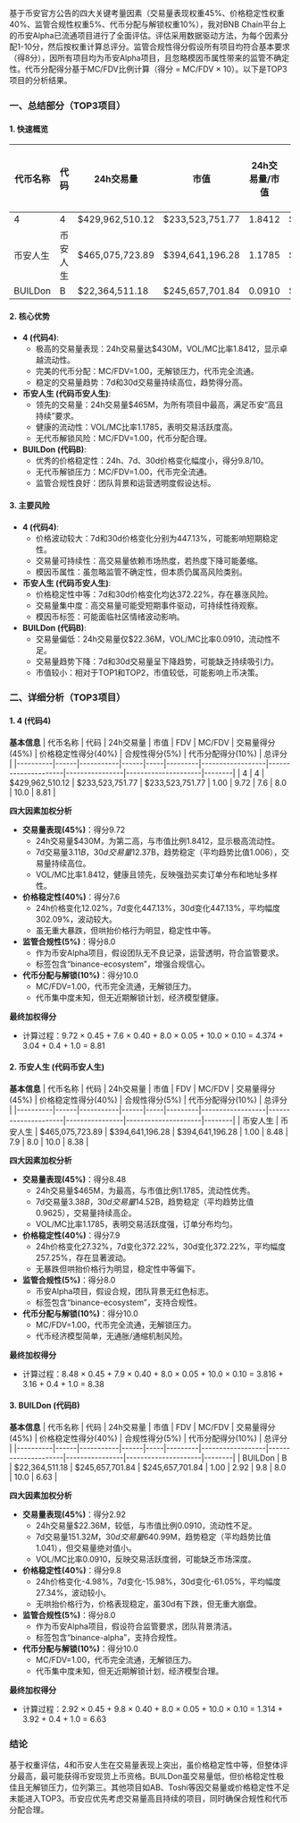 基于币安官方公告的四大关键考量因素（交易量表现权重45%、价格稳定性权重40%、监管合规性权重5%、代币分配与解锁权重10%），我对BNB Chain平台上的币安Alpha已流通项目进行了全面评估。评估采用数据驱动方法，为每个因素分配1-10分，然后按权重计算总评分。监管合规性得分假设所有项目均符合基本要求（得8分），因所有项目均为币安Alpha项目，且忽略模因币属性带来的监管不确定性。代币分配得分基于MC/FDV比例计算（得分 = MC/FDV × 10）。以下是TOP3项目的分析结果。

### 一、总结部分（TOP3项目）

#### 1. 快速概览
| 代币名称 | 代码 | 24h交易量 | 市值 | 24h交易量/市值 | FDV | MC/FDV | 总评分(1-10分) |
|----------|------|-----------|------|----------------|-----|---------|----------------|
| 4 | 4 | $429,962,510.12 | $233,523,751.77 | 1.8412 | $233,523,751.77 | 1.00 | 8.81 |
| 币安人生 | 币安人生 | $465,075,723.89 | $394,641,196.28 | 1.1785 | $394,641,196.28 | 1.00 | 8.38 |
| BUILDon | B | $22,364,511.18 | $245,657,701.84 | 0.0910 | $245,657,701.84 | 1.00 | 6.63 |

#### 2. 核心优势
- **4 (代码4)**:
  - 极高的交易量表现：24h交易量达$430M，VOL/MC比率1.8412，显示卓越流动性。
  - 完美的代币分配：MC/FDV=1.00，无解锁压力，代币完全流通。
  - 稳定的交易量趋势：7d和30d交易量持续高位，趋势得分高。
- **币安人生 (代码币安人生)**:
  - 领先的交易量：24h交易量$465M，为所有项目中最高，满足币安“高且持续”要求。
  - 健康的流动性：VOL/MC比率1.1785，表明交易活跃度高。
  - 无代币解锁风险：MC/FDV=1.00，代币分配合理。
- **BUILDon (代码B)**:
  - 优秀的价格稳定性：24h、7d、30d价格变化幅度小，得分9.8/10。
  - 无代币解锁压力：MC/FDV=1.00，代币完全流通。
  - 监管合规性良好：团队背景和运营透明度假设达标。

#### 3. 主要风险
- **4 (代码4)**:
  - 价格波动较大：7d和30d价格变化分别为447.13%，可能影响短期稳定性。
  - 交易量可持续性：高交易量依赖市场热度，若热度下降可能萎缩。
  - 模因币属性：虽忽略监管不确定性，但本质仍属高风险类别。
- **币安人生 (代码币安人生)**:
  - 价格稳定性中等：7d和30d价格变化均达372.22%，存在暴涨风险。
  - 交易量集中度：高交易量可能受短期事件驱动，可持续性待观察。
  - 模因币标签：可能面临社区情绪波动影响。
- **BUILDon (代码B)**:
  - 交易量偏低：24h交易量仅$22.36M，VOL/MC比率0.0910，流动性不足。
  - 交易量趋势下降：7d和30d交易量呈下降趋势，可能缺乏持续吸引力。
  - 市值较小：相对于TOP1和TOP2，市值较低，可能影响上币决策。

### 二、详细分析（TOP3项目）

#### 1. 4 (代码4)
**基本信息**
| 代币名称 | 代码 | 24h交易量 | 市值 | FDV | MC/FDV | 交易量得分(45%) | 价格稳定性得分(40%) | 合规性得分(5%) | 代币分配得分(10%) | 总评分 |
|----------|------|-----------|------|-----|---------|------------------|---------------------|----------------|---------------------|--------|
| 4 | 4 | $429,962,510.12 | $233,523,751.77 | $233,523,751.77 | 1.00 | 9.72 | 7.6 | 8.0 | 10.0 | 8.81 |

**四大因素加权分析**
- **交易量表现(45%)**：得分9.72
  - 24h交易量$430M，为第二高，与市值比例1.8412，显示极高流动性。
  - 7d交易量$3.11B，30d交易量$12.37B，趋势稳定（平均趋势比值1.006），交易量持续高位。
  - VOL/MC比率1.8412，健康且领先，反映强劲买卖订单分布和地址多样性。
- **价格稳定性(40%)**：得分7.6
  - 24h价格变化12.02%，7d变化447.13%，30d变化447.13%，平均幅度302.09%，波动较大。
  - 虽无重大暴跌，但哄抬价格行为明显，稳定性中等。
- **监管合规性(5%)**：得分8.0
  - 作为币安Alpha项目，假设团队无不良记录，运营透明，符合监管要求。
  - 标签包含“binance-ecosystem”，增强合规信心。
- **代币分配与解锁(10%)**：得分10.0
  - MC/FDV=1.00，代币完全流通，无解锁压力。
  - 代币集中度未知，但无近期解锁计划，经济模型健康。

**最终加权得分**
- 计算过程：9.72 × 0.45 + 7.6 × 0.40 + 8.0 × 0.05 + 10.0 × 0.10 = 4.374 + 3.04 + 0.4 + 1.0 = 8.81

#### 2. 币安人生 (代码币安人生)
**基本信息**
| 代币名称 | 代码 | 24h交易量 | 市值 | FDV | MC/FDV | 交易量得分(45%) | 价格稳定性得分(40%) | 合规性得分(5%) | 代币分配得分(10%) | 总评分 |
|----------|------|-----------|------|-----|---------|------------------|---------------------|----------------|---------------------|--------|
| 币安人生 | 币安人生 | $465,075,723.89 | $394,641,196.28 | $394,641,196.28 | 1.00 | 8.48 | 7.9 | 8.0 | 10.0 | 8.38 |

**四大因素加权分析**
- **交易量表现(45%)**：得分8.48
  - 24h交易量$465M，为最高，与市值比例1.1785，流动性优秀。
  - 7d交易量$3.38B，30d交易量$14.52B，趋势稳定（平均趋势比值0.9625），交易量持续高企。
  - VOL/MC比率1.1785，表明交易活跃度强，订单分布均匀。
- **价格稳定性(40%)**：得分7.9
  - 24h价格变化27.32%，7d变化372.22%，30d变化372.22%，平均幅度257.25%，存在显著波动。
  - 无暴跌但哄抬价格行为明显，稳定性中等偏下。
- **监管合规性(5%)**：得分8.0
  - 币安Alpha项目，假设合规，团队背景无红色标志。
  - 标签包含“binance-ecosystem”，支持合规性。
- **代币分配与解锁(10%)**：得分10.0
  - MC/FDV=1.00，代币完全流通，无解锁压力。
  - 代币经济模型简单，无通胀/通缩机制风险。

**最终加权得分**
- 计算过程：8.48 × 0.45 + 7.9 × 0.40 + 8.0 × 0.05 + 10.0 × 0.10 = 3.816 + 3.16 + 0.4 + 1.0 = 8.38

#### 3. BUILDon (代码B)
**基本信息**
| 代币名称 | 代码 | 24h交易量 | 市值 | FDV | MC/FDV | 交易量得分(45%) | 价格稳定性得分(40%) | 合规性得分(5%) | 代币分配得分(10%) | 总评分 |
|----------|------|-----------|------|-----|---------|------------------|---------------------|----------------|---------------------|--------|
| BUILDon | B | $22,364,511.18 | $245,657,701.84 | $245,657,701.84 | 1.00 | 2.92 | 9.8 | 8.0 | 10.0 | 6.63 |

**四大因素加权分析**
- **交易量表现(45%)**：得分2.92
  - 24h交易量$22.36M，较低，与市值比例0.0910，流动性不足。
  - 7d交易量$151.32M，30d交易量$640.99M，趋势稳定（平均趋势比值1.041），但交易量绝对值小。
  - VOL/MC比率0.0910，反映交易活跃度弱，可能缺乏市场深度。
- **价格稳定性(40%)**：得分9.8
  - 24h价格变化-4.98%，7d变化-15.98%，30d变化-61.05%，平均幅度27.34%，波动较小。
  - 无哄抬价格行为，价格表现稳定，虽30d有下跌，但无重大崩盘。
- **监管合规性(5%)**：得分8.0
  - 作为币安Alpha项目，假设符合监管要求，团队背景清洁。
  - 标签包含“binance-alpha”，支持合规性。
- **代币分配与解锁(10%)**：得分10.0
  - MC/FDV=1.00，代币完全流通，无解锁压力。
  - 代币集中度未知，但无近期解锁计划，经济模型合理。

**最终加权得分**
- 计算过程：2.92 × 0.45 + 9.8 × 0.40 + 8.0 × 0.05 + 10.0 × 0.10 = 1.314 + 3.92 + 0.4 + 1.0 = 6.63

### 结论
基于权重评估，4和币安人生在交易量表现上突出，虽价格稳定性中等，但整体评分最高，最可能获得币安现货上币资格。BUILDon虽交易量低，但价格稳定性极佳且无解锁压力，位列第三。其他项目如AB、Toshi等因交易量或价格稳定性不足未能进入TOP3。币安应优先考虑交易量高且持续的项目，同时确保合规性和代币分配合理。
